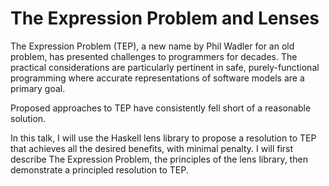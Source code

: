 # The Expression Problem and Lenses

The Expression Problem (TEP), a new name by Phil Wadler for an old problem, has
presented challenges to programmers for decades. The practical considerations
are particularly pertinent in safe, purely-functional programming where
accurate representations of software models are a primary goal.

Proposed approaches to TEP have consistently fell short of a reasonable
solution.

In this talk, I will use the Haskell lens library to propose a resolution to TEP
that achieves all the desired benefits, with minimal penalty. I will first
describe The Expression Problem, the principles of the lens library, then
demonstrate a principled resolution to TEP.
